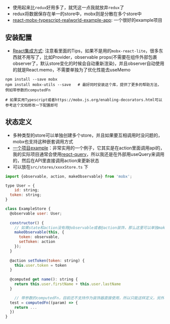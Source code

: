 - 使用起来比`redux`好用多了，就凭这一点我就放弃`redux`了
- redux将数据保存在单一的store中，mobx则是分散在多个store中
- [react-mobx-typescript-realworld-example-app](https://github.com/7anshuai/react-mobx-typescript-realworld-example-app): 一个很好的example项目

## 安装配置

- [React集成方式](https://mobx.js.org/react-integration.html): 注意看里面的Tips，如果不是用的`mobx-react-lite`，很多东西就不用写了，比如Provider，observable props(不需要在组件外部包裹observer了，默认store变化的时候会自动重新渲染)，并且observer自动使用的就是React.memo，不需要单独为了优化性能去useMemo

```shell
npm install --save mobx
npm install mobx-utils --save	# 最好同时安装这个库，提供了更多的帮助方法，例如带参数的computedFn

# 如果实用Typescript或者https://mobx.js.org/enabling-decorators.html可以参考这个文档修改一下配置即可
```

## 状态定义

- 多种类型的store可以单独创建多个store，并且如果要互相调用时没问题的，mobx也支持这种嵌套调用方式
- [一个项目example](https://github.com/7anshuai/react-mobx-typescript-realworld-example-app)：非常实用的一个例子，它其实是在action里面调用api的，我的实际项目通常会使用[reqct-query](https://haofly.net/react-query)，所以我还是在外部用useQuery来调用的，然后在API里直接调用action来更新状态
- 可以放在`src/stores/xxxxStore.ts` 下

```javascript
import {observable, action, makeObservable} from 'mobx';

type User = {
 	id: string;
  token: string;
}

class ExampleStore {
  @observable user: User;
  
  constructor() {
    // 如果state和action没有用@observable或者@action装饰，那么这里可以单独makeObservable，一般没有必要的
    makeObservable(this, {	
      token: observable,
      setToken: action
    });
  }
  
  @action setToken(token: string) {
    this.user.token = token
  }
  
  @computed get name(): string {
    return this.user.firstName + this.user.lastName
  }

	// 带参数的computedFn，目前还不支持作为装饰器直接使用，所以只能这样定义，另外，它的参数是不支持默认值的
  test = computedFn((param) => {
    return ...
  })
}
```

